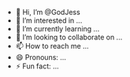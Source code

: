 - 👋 Hi, I’m @GodJess
- 👀 I’m interested in ...
- 🌱 I’m currently learning ...
- 💞️ I’m looking to collaborate on ...
- 📫 How to reach me ...
- 😄 Pronouns: ...
- ⚡ Fun fact: ...

<!---
GodJess/GodJess is a ✨ special ✨ repository because its `README.md` (this file) appears on your GitHub profile.
You can click the Preview link to take a look at your changes.
--->
